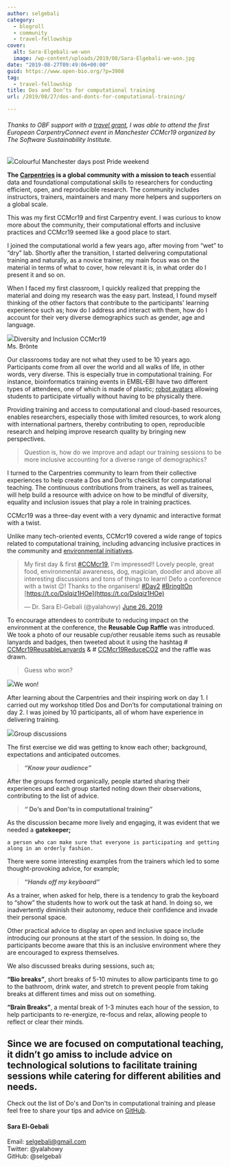 ```yaml
---
author: selgebali
category:
  - blogroll
  - community
  - travel-fellowship
cover:
  alt: Sara-Elgebali-we-won
  image: /wp-content/uploads/2019/08/Sara-Elgebali-we-won.jpg
date: "2019-08-27T09:49:06+00:00"
guid: https://www.open-bio.org/?p=3908
tag:
  - travel-fellowship
title: Dos and Don’ts for computational training
url: /2019/08/27/dos-and-donts-for-computational-training/

---
```

###### Thanks to OBF support with a [travel grant](/travel-awards/), I was able to attend the first European CarpentryConnect event in Manchester CCMcr19 organized by The Software Sustainability Institute.

![](https://i.imgur.com/rKTSHED.png)Colourful Manchester days post Pride weekend

**The [Carpentries](https://carpentries.org/) is a global community with a mission to teach** essential data and foundational computational skills to researchers for conducting efficient, open, and reproducible research. The community includes instructors, trainers, maintainers and many more helpers and supporters on a global scale.

This was my first CCMcr19 and first Carpentry event. I was curious to know more about the community, their computational efforts and inclusive practices and CCMcr19 seemed like a good place to start.

I joined the computational world a few years ago, after moving from “wet” to “dry” lab. Shortly after the transition, I started delivering computational training and naturally, as a novice trainer, my main focus was on the material in terms of what to cover, how relevant it is, in what order do I present it and so on.

When I faced my first classroom, I quickly realized that prepping the material and doing my research was the easy part. Instead, I found myself thinking of the other factors that contribute to the participants' learning experience such as; how do I address and interact with them, how do I account for their very diverse demographics such as gender, age and language.   

![](https://i.imgur.com/5ppP8SE.jpg)Diversity and Inclusion CCMcr19   
Ms. Brönte

Our classrooms today are not what they used to be 10 years ago. Participants come from all over the world and all walks of life, in other words, very diverse. This is especially true in computational training. For instance, bioinformatics training events in EMBL-EBI have two different types of attendees, one of which is made of plastic; [robot avatars](https://www.ebi.ac.uk/about/news/announcements/bioinformatics-training-with-robot-avatars) allowing students to participate virtually without having to be physically there.

Providing training and access to computational and cloud-based resources, enables researchers, especially those with limited resources, to work along with international partners, thereby contributing to open, reproducible research and helping improve research quality by bringing new perspectives.

> Question is, how do we improve and adapt our training sessions to be more inclusive accounting for a diverse range of demographics?

I turned to the Carpentries community to learn from their collective experiences to help create a Dos and Don’ts checklist for computational teaching. The continuous contributions from trainers, as well as trainees, will help build a resource with advice on how to be mindful of diversity, equality and inclusion issues that play a role in training practices.

CCMcr19 was a three-day event with a very dynamic and interactive format with a twist.

Unlike many tech-oriented events, CCMcr19 covered a wide range of topics related to computational training, including advancing inclusive practices in the community and [environmental initiatives](https://software.ac.uk/blog/2019-04-24-can-we-increase-our-impact-reducing-it-thoughts-environmental-sustainability).

> My first day & first [#CCMcr19](https://twitter.com/hashtag/CCMcr19?src=hash&ref_src=twsrc%5Etfw), I'm impressed!! Lovely people, great food, environmental awareness, dog, magician, doodler and above all interesting discussions and tons of things to learn! Defo a conference with a twist 😉! Thanks to the organisers! [#Day2](https://twitter.com/hashtag/Day2?src=hash&ref_src=twsrc%5Etfw) [#BringItOn](https://twitter.com/hashtag/BringItOn?src=hash&ref_src=twsrc%5Etfw) [https://t.co/Dslqiz1HOe](https://t.co/Dslqiz1HOe)
>
> — Dr. Sara El-Gebali (@yalahowy) [June 26, 2019](https://twitter.com/yalahowy/status/1143776558651514881?ref_src=twsrc%5Etfw)

To encourage attendees to contribute to reducing impact on the environment at the conference, the **Reusable Cup Raffle** was introduced. We took a photo of our reusable cup/other reusable items such as reusable lanyards and badges, then tweeted about it using the hashtag # [CCMcr19ReusableLanyards](https://twitter.com/hashtag/CCMcr19ReusableLanyards?src=hashtag_click) & # [CCMcr19ReduceCO2](https://twitter.com/hashtag/CCMcr19ReduceCO2?src=hashtag_click) and the raffle was drawn.

> Guess who won?

![](wp/wp-content/uploads/2019/08/Sara-Elgebali-we-won-1024x768.jpg)We won!

After learning about the Carpentries and their inspiring work on day 1. I carried out my workshop titled Dos and Don’ts for computational training on day 2. I was joined by 10 participants, all of whom have experience in delivering training.

![](https://i.imgur.com/gruhfO3.jpg)Group discussions

The first exercise we did was getting to know each other; background, expectations and anticipated outcomes.

> **_“Know your audience”_**

After the groups formed organically, people started sharing their experiences and each group started noting down their observations, contributing to the list of advice.

> **_“_ Do’s and Don’ts in computational training”**

As the discussion became more lively and engaging, it was evident that we needed a **gatekeeper;**

```
a person who can make sure that everyone is participating and getting along in an orderly fashion.
```

There were some interesting examples from the trainers which led to some thought-provoking advice, for example;

> **_“Hands off my keyboard”_**

As a trainer, when asked for help, there is a tendency to grab the keyboard to “show” the students how to work out the task at hand. In doing so, we inadvertently diminish their autonomy, reduce their confidence and invade their personal space.

Other practical advice to display an open and inclusive space include introducing our pronouns at the start of the session. In doing so, the participants become aware that this is an inclusive environment where they are encouraged to express themselves.

We also discussed breaks during sessions, such as;

**“Bio breaks”**, short breaks of 5-10 minutes to allow participants time to go to the bathroom, drink water, and stretch to prevent people from taking breaks at different times and miss out on something.

**“Brain Breaks”**, a mental break of 1-3 minutes each hour of the session, to help participants to re-energize, re-focus and relax, allowing people to reflect or clear their minds.

## Since we are focused on computational teaching, it didn’t go amiss to include advice on technological solutions to facilitate training sessions while catering for different abilities and needs.   
Check out the list of Do's and Don'ts in computational training and please feel free to share your tips and advice on [GitHub](https://github.com/selgebali/CCMcr19_dos).

#### Sara El-Gebali  
Email: selgebali@gmail.com  
Twitter: @yalahowy  
GitHub: @selgebali  
